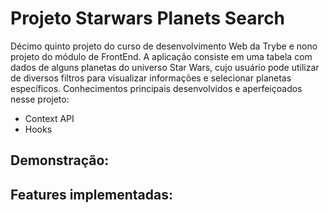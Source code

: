 # Projeto Starwars Planets Search #

Décimo quinto projeto do curso de desenvolvimento Web da Trybe e nono projeto do módulo de FrontEnd. A aplicação consiste em uma tabela com dados de alguns planetas do universo Star Wars, cujo usuário pode utilizar de diversos filtros para visualizar informações e selecionar planetas específicos. Conhecimentos principais desenvolvidos e aperfeiçoados nesse projeto:

- Context API
- Hooks

## Demonstração: ##

## Features implementadas: ##

